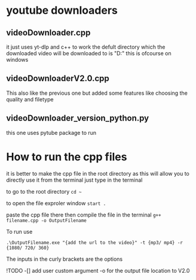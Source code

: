 # youtube downloaders

## videoDownloader.cpp

it just uses yt-dlp and c++ to work the defult directory which the downloaded video will be downloaded to is "D:\" this is ofcourse on windows

## videoDownloaderV2.0.cpp

This also like the previous one but added some features like choosing the quality and filetype

## videoDownloader_version_python.py

this one uses pytube package to run

# How to run the cpp files

it is better to make the cpp file in the root directory as this will allow you to directly use it from the terminal
just type in the terminal

to go to the root directory
`cd ~`

to open the file exproler window
`start .`

paste the cpp file there then compile the file in the terminal
`g++ filename.cpp -o OutputFilename`

To run use

`.\OutputFilename.exe "{add the url to the video}" -t {mp3/ mp4} -r {1080/ 720/ 360}`

The inputs in the curly brackets are the options

!TODO
-[] add user custom argument -o for the output file location to V2.0
